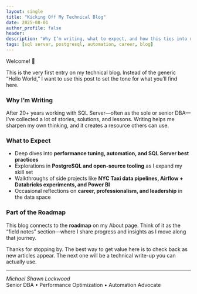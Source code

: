 ```yaml
---
layout: single
title: "Kicking Off My Technical Blog"
date: 2025-08-01
author_profile: false
header:
description: "Why I’m writing, what to expect, and how this ties into my broader roadmap."
tags: [sql server, postgresql, automation, career, blog]
---
```


Welcome! 🎉  

This is the very first entry on my technical blog. Instead of the generic “Hello World,” I want to use this post to set the tone for what you’ll find here.  

### Why I’m Writing
After 20+ years working with SQL Server—often as the sole or senior DBA—I’ve collected a lot of stories, solutions, and lessons. Writing helps me sharpen my own thinking, and it creates a resource others can use.  

### What to Expect
- Deep dives into **performance tuning, automation, and SQL Server best practices**  
- Explorations in **PostgreSQL and open-source tooling** as I expand my skill set  
- Walkthroughs of side projects like **NYC Taxi data pipelines, Airflow + Databricks experiments, and Power BI**  
- Occasional reflections on **career, professionalism, and leadership** in the data space  

### Part of the Roadmap
This blog connects to the **roadmap** on my About page. Think of it as the “field notes” section—where I share progress and insights as I move along that journey.  

Thanks for stopping by. The best way to get value here is to check back as new articles appear. The next one will be a technical write-up you can actually use.  

---

*Michael Shawn Lockwood*  
Senior DBA • Performance Optimization • Automation Advocate  

